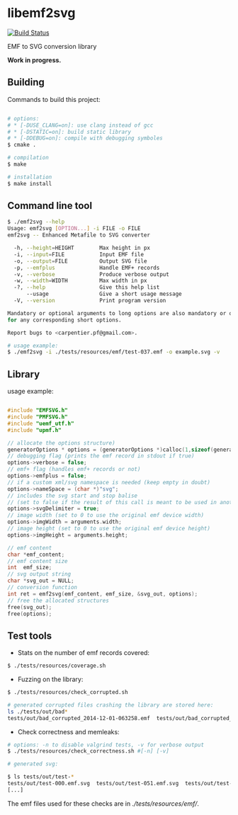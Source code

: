 libemf2svg
==========

[![Build Status](https://travis-ci.org/kakwa/libemf2svg.svg?branch=master)](https://travis-ci.org/kakwa/libemf2svg)

EMF to SVG conversion library

**Work in progress.**

Building
--------

Commands to build this project:

```bash

# options: 
# * [-DUSE_CLANG=on]: use clang instead of gcc
# * [-DSTATIC=on]: build static library
# * [-DDEBUG=on]: compile with debugging symboles
$ cmake .

# compilation
$ make

# installation
$ make install
```

Command line tool
-----------------

```bash
$ ./emf2svg --help
Usage: emf2svg [OPTION...] -i FILE -o FILE
emf2svg -- Enhanced Metafile to SVG converter

  -h, --height=HEIGHT        Max height in px
  -i, --input=FILE           Input EMF file
  -o, --output=FILE          Output SVG file
  -p, --emfplus              Handle EMF+ records
  -v, --verbose              Produce verbose output
  -w, --width=WIDTH          Max width in px
  -?, --help                 Give this help list
      --usage                Give a short usage message
  -V, --version              Print program version

Mandatory or optional arguments to long options are also mandatory or optional
for any corresponding short options.

Report bugs to <carpentier.pf@gmail.com>.

# usage example:
$ ./emf2svg -i ./tests/resources/emf/test-037.emf -o example.svg -v
```

Library
-------

usage example:

```C

#include "EMFSVG.h"
#include "PMFSVG.h"
#include "uemf_utf.h"
#include "upmf.h"

// allocate the options structure)
generatorOptions * options = (generatorOptions *)calloc(1,sizeof(generatorOptions));
// debugging flag (prints the emf record in stdout if true)
options->verbose = false;
// emf+ flag (handles emf+ records or not)
options->emfplus = false;
// if a custom xml/svg namespace is needed (keep empty in doubt)
options->nameSpace = (char *)"svg";
// includes the svg start and stop balise 
// (set to false if the result of this call is meant to be used in another svg)
options->svgDelimiter = true;
// image width (set to 0 to use the original emf device width)
options->imgWidth = arguments.width;
// image height (set to 0 to use the original emf device height)
options->imgHeight = arguments.height;

// emf content
char *emf_content;
// emf content size
int  emf_size;
// svg output string
char *svg_out = NULL;
// conversion function
int ret = emf2svg(emf_content, emf_size, &svg_out, options);
// free the allocated structures
free(svg_out);
free(options);
```

Test tools
----------

* Stats on the number of emf records covered:

```bash
$ ./tests/resources/coverage.sh
```

* Fuzzing on the library:

```bash
$ ./tests/resources/check_corrupted.sh

# generated corrupted files crashing the library are stored here:
ls ./tests/out/bad*
tests/out/bad_corrupted_2014-12-01-063258.emf  tests/out/bad_corrupted_2014-12-01-070313.emf

```

* Check correctness and memleaks:

```bash
# options: -n to disable valgrind tests, -v for verbose output
$ ./tests/resources/check_correctness.sh #[-n] [-v]

# generated svg:

$ ls tests/out/test-*
tests/out/test-000.emf.svg  tests/out/test-051.emf.svg  tests/out/test-102.emf.svg
[...]
```

The emf files used for these checks are in *./tests/resources/emf/*.
